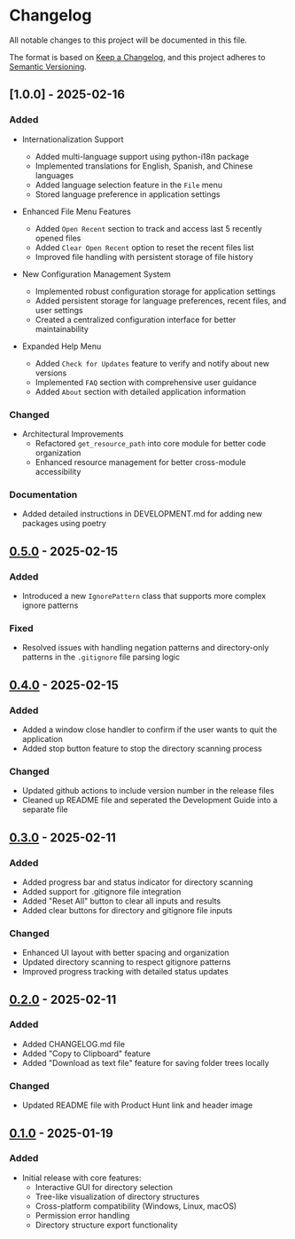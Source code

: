 # Changelog

All notable changes to this project will be documented in this file.

The format is based on [Keep a Changelog](https://keepachangelog.com/en/1.0.0/),
and this project adheres to [Semantic Versioning](https://semver.org/spec/v2.0.0.html).


## [1.0.0] - 2025-02-16
### Added
- Internationalization Support
  - Added multi-language support using python-i18n package
  - Implemented translations for English, Spanish, and Chinese languages
  - Added language selection feature in the `File` menu
  - Stored language preference in application settings

- Enhanced File Menu Features
  - Added `Open Recent` section to track and access last 5 recently opened files
  - Added `Clear Open Recent` option to reset the recent files list
  - Improved file handling with persistent storage of file history

- New Configuration Management System
  - Implemented robust configuration storage for application settings
  - Added persistent storage for language preferences, recent files, and user settings
  - Created a centralized configuration interface for better maintainability

- Expanded Help Menu
  - Added `Check for Updates` feature to verify and notify about new versions
  - Implemented `FAQ` section with comprehensive user guidance
  - Added `About` section with detailed application information

### Changed
- Architectural Improvements
  - Refactored `get_resource_path` into core module for better code organization
  - Enhanced resource management for better cross-module accessibility

### Documentation
- Added detailed instructions in DEVELOPMENT.md for adding new packages using poetry


## [0.5.0] - 2025-02-15
### Added
- Introduced a new `IgnorePattern` class that supports more complex ignore patterns

### Fixed
- Resolved issues with handling negation patterns and directory-only patterns in the `.gitignore` file parsing logic


## [0.4.0] - 2025-02-15
### Added
- Added a window close handler to confirm if the user wants to quit the application
- Added stop button feature to stop the directory scanning process

### Changed
- Updated github actions to include version number in the release files
- Cleaned up README file and seperated the Development Guide into a separate file


## [0.3.0] - 2025-02-11
### Added
- Added progress bar and status indicator for directory scanning
- Added support for .gitignore file integration
- Added "Reset All" button to clear all inputs and results
- Added clear buttons for directory and gitignore file inputs

### Changed
- Enhanced UI layout with better spacing and organization
- Updated directory scanning to respect gitignore patterns
- Improved progress tracking with detailed status updates


## [0.2.0] - 2025-02-11
### Added
- Added CHANGELOG.md file
- Added "Copy to Clipboard" feature 
- Added "Download as text file" feature for saving folder trees locally

### Changed
- Updated README file with Product Hunt link and header image

## [0.1.0] - 2025-01-19
### Added
- Initial release with core features:
  - Interactive GUI for directory selection
  - Tree-like visualization of directory structures
  - Cross-platform compatibility (Windows, Linux, macOS)
  - Permission error handling
  - Directory structure export functionality


[0.6.0]: https://github.com/ysskrishna/directory-printer/compare/v0.5.0...v0.6.0
[0.5.0]: https://github.com/ysskrishna/directory-printer/compare/v0.4.0...v0.5.0
[0.4.0]: https://github.com/ysskrishna/directory-printer/compare/v0.3.0...v0.4.0
[0.3.0]: https://github.com/ysskrishna/directory-printer/compare/v0.2.0...v0.3.0
[0.2.0]: https://github.com/ysskrishna/directory-printer/compare/v0.1.0...v0.2.0
[0.1.0]: https://github.com/ysskrishna/directory-printer/releases/tag/v0.1.0 
